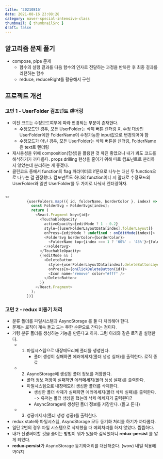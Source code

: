 ```yaml
---
title: '20210816'
date: 2021-08-16 23:08:28
category: naver-special-intensive-class
thumbnail: { thumbnailSrc }
draft: false
---
```


## 알고리즘 문제 풀기

- compose, pipe 문제
  - 함수의 실행 결과를 다음 함수의 인자로 전달하는 과정을 반복한 후 최종 결과를 리턴하는 함수
  - reduce, reduceRight를 활용해서 구현

## 프로젝트 개선

### 고민 1 - UserFolder 컴포넌트 렌더링

- 이전 코드는 수정모드여부에 따라 변경되는 부분이 존재한다.
  - 수정모드인 경우, 모든 UserFolder는 삭제 버튼 렌더링 X, 수정 대상인 UserFolder에만 FolderName이 수정가능한 input값으로 변경되어야 함
  - 수정모드가 아닌 경우, 모든 UserFolder는 삭제 버튼을 렌더링, FolderName은 text로 렌더링
- 재사용성을 위해 composition(합성)을 활용한 것 까진 좋았으나 내가 봐도 코드를 해석하기가 까다롭다. props drilling 현상을 줄이기 위해 따로 컴포넌트로 분리하지 않았는데 분리하는 게 좋겠다.
- 클린코드 중에서 function의 flag 파라미터로 if문으로 나누는 대신 두 function으로 나누는 걸 권장했다. 컴포넌트도 하나의 function이니 저 말대로 수정모드의 UserFolder와 일반 UserFolder를 두 가지로 나눠서 렌더링하자.

```js

<>
          {userFolders.map(({ id, folderName, borderColor }, index) => {
            const FolderSvg = FolderSvgs[index];
            return (
              <React.Fragment key={id}>
                <TouchableOpacity
                  activeOpacity={editMode ? 1 : 0.2}
                  style={[userFolderLayoutData[index].folderLayout]}
                  onPress={editMode ? undefined : onEditMode(index)}>
                  <FolderSvg borderColor={borderColor}>
                    <FolderName top={index === 1 ? '60%' : '45%'}>{folderName}</FolderName>
                  </FolderSvg>
                </TouchableOpacity>
                {!editMode && (
                  <DeleteButton
                    style={userFolderLayoutData[index].deleteButtonLayout}
                    onPressIn={onClickDeleteButton(id)}>
                    <Icon name="remove" color="#fff" />
                  </DeleteButton>
                )}
              </React.Fragment>
            );
          })}

```

### 고민 2 - redux 비동기 처리

- 분류 폴더를 파일시스템과 AsyncStorage 를 둘 다 처리해야 한다.
- 문제는 로직이 계속 돌고 도는 무한 순환으로 간다는 점이다.
- 가령 분류 폴더를 생성하는 기능을 만든다고 하자. 그럼 아래와 같은 로직을 실행한다.
  - 1. 파일시스템으로 내장메모리에 폴더를 생성한다.
       - 폴더 생성이 실패하면 에러메세지(폴더 생성 실패)를 출력한다. 로직 종료
  - 2. AsyncStorage에 생성된 폴더 정보를 저장한다.
    - 폴더 정보 저장이 실패하면 에러메세지(폴더 생성 실패)를 출력한다.
    - 파일시스템으로 내장메모리 생성한 폴더를 삭제한다.
      - 생성한 폴더 삭제가 실패하면 에러메세지(폴더 삭제 실패)를 출력한다. => 유저는 폴더 생성을 했는데 삭제 메세지가 출력된다?
      - AsyncStorage에 생성된 폴더 정보를 저장한다. (돌고 돈다)
  - 3.  성공메세지(폴더 생성 성공)를 출력한다.
- redux state와 파일시스템, AsyncStorage 모두 동기화 처리를 하기가 까다롭다.
- 일단 2번의 경우 파일 시스템으로 삭제했을 때 예외처리를 하지 않았다. 찜찜하다.
- 내가 신경써야할 것을 줄이는 방법이 뭐가 있을까 검색했더니 **redux-persist** 를 알게 되었다.
- **redux-persist**가 AsyncStorage 동기화처리를 대신해준다. (wow) 내일 적용해봐야지
